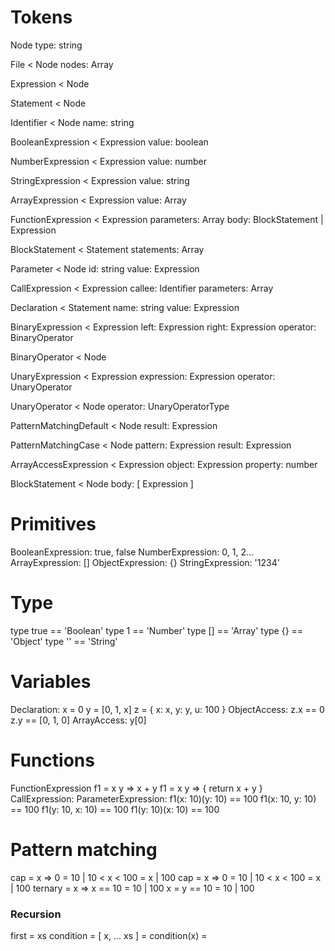# Tokens
Node
	type: string

File < Node
	nodes: Array<Node>

Expression < Node

Statement < Node

Identifier < Node
	name: string

BooleanExpression < Expression
	value: boolean

NumberExpression < Expression
	value: number

StringExpression < Expression
	value: string

ArrayExpression < Expression
	value: Array<Expression>

FunctionExpression < Expression
	parameters: Array<string>
	body: BlockStatement | Expression

BlockStatement < Statement
	statements: Array<Statement>

Parameter < Node
	id: string
	value: Expression

CallExpression < Expression
	callee: Identifier
	parameters: Array<Parameter>

Declaration < Statement
	name: string
	value: Expression

BinaryExpression < Expression
	left: Expression
	right: Expression
	operator: BinaryOperator

BinaryOperator < Node

UnaryExpression < Expression
	expression: Expression
	operator: UnaryOperator

UnaryOperator < Node
	operator: UnaryOperatorType

PatternMatchingDefault < Node
	result: Expression

PatternMatchingCase < Node
	pattern: Expression
	result: Expression

ArrayAccessExpression < Expression
	object: Expression
	property: number

BlockStatement < Node
  body: [ Expression ]

# Primitives
BooleanExpression: true, false
NumberExpression: 0, 1, 2...
ArrayExpression: []
ObjectExpression: {}
StringExpression: '1234'

# Type
type true == 'Boolean'
type 1 == 'Number'
type [] == 'Array'
type {} == 'Object'
type '' == 'String'

# Variables
Declaration:
  x = 0
  y = [0, 1, x]
  z = {
    x: x,
    y: y,
    u: 100
  }
ObjectAccess:
  z.x == 0
  z.y == [0, 1, 0]
ArrayAccess:
  y[0]

# Functions
FunctionExpression
f1 = x y => x + y
f1 = x y => {
  return x + y
}
CallExpression:
ParameterExpression:
f1(x: 10)(y: 10) == 100
f1(x: 10, y: 10) == 100
f1(y: 10, x: 10) == 100
f1(y: 10)(x: 10) == 100

# Pattern matching

cap = x =>
  0 = 10 |
  10 < x < 100 = x |
  100
cap = x => 0 = 10 | 10 < x < 100 = x | 100
ternary = x => x == 10 = 10 | 100
x = y == 10 = 10 | 100

<!-- # Destructuring
tail = xs => [ x, ...rest ] = rest | []
find = xs => { x, ...rest } = x | false
map = f xs => [ x, ...rest ] = [ f(x)] -->

### Recursion
first = xs condition = [ x, ... xs ] = condition(x) =

